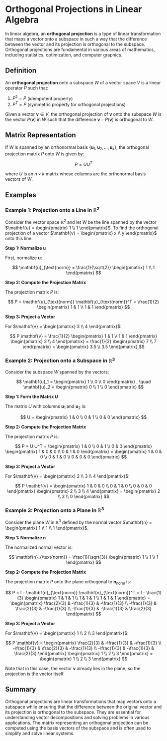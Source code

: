 # Orthogonal Projections in Linear Algebra

In linear algebra, an **orthogonal projection** is a type of linear transformation that maps a vector onto a subspace in such a way that the difference between the vector and its projection is orthogonal to the subspace. Orthogonal projections are fundamental in various areas of mathematics, including statistics, optimization, and computer graphics.

## Definition

An **orthogonal projection** onto a subspace $W$ of a vector space $V$ is a linear operator $P$ such that:

1. $P^2 = P$ (idempotent property)
2. $P^T = P$ (symmetric property for orthogonal projections)

Given a vector $\mathbf{v} \in V$, the orthogonal projection of $\mathbf{v}$ onto the subspace $W$ is the vector $P(\mathbf{v})$ in $W$ such that the difference $\mathbf{v} - P(\mathbf{v})$ is orthogonal to $W$.

## Matrix Representation

If $W$ is spanned by an orthonormal basis $\{\mathbf{u}_1, \mathbf{u}_2, \ldots, \mathbf{u}_k\}$, the orthogonal projection matrix $P$ onto $W$ is given by:

$$
P = U U^T
$$

where $U$ is an $n \times k$ matrix whose columns are the orthonormal basis vectors of $W$.

## Examples

### Example 1: Projection onto a Line in $\mathbb{R}^2$

Consider the vector space $\mathbb{R}^2$ and let $W$ be the line spanned by the vector $\mathbf{u} = \begin{pmatrix} 1 \\ 1 \end{pmatrix}$. To find the orthogonal projection of a vector $\mathbf{v} = \begin{pmatrix} x \\ y \end{pmatrix}$ onto this line:

**Step 1: Normalize $\mathbf{u}$**

First, normalize $\mathbf{u}$:

$$
\mathbf{u}_{\text{norm}} = \frac{1}{\sqrt{2}} \begin{pmatrix} 1 \\ 1 \end{pmatrix}
$$

**Step 2: Compute the Projection Matrix**

The projection matrix $P$ is:

$$
P = \mathbf{u}_{\text{norm}} \mathbf{u}_{\text{norm}}^T
= \frac{1}{2} \begin{pmatrix}
1 & 1 \\
1 & 1
\end{pmatrix}
$$

**Step 3: Project a Vector**

For $\mathbf{v} = \begin{pmatrix} 3 \\ 4 \end{pmatrix}$:

$$
P \mathbf{v} = \frac{1}{2} \begin{pmatrix}
1 & 1 \\
1 & 1
\end{pmatrix}
\begin{pmatrix}
3 \\
4
\end{pmatrix}
= \frac{1}{2} \begin{pmatrix}
7 \\
7
\end{pmatrix}
= \begin{pmatrix}
3.5 \\
3.5
\end{pmatrix}
$$

### Example 2: Projection onto a Subspace in $\mathbb{R}^3$

Consider the subspace $W$ spanned by the vectors:

$$
\mathbf{u}_1 = \begin{pmatrix}
1 \\
0 \\
0
\end{pmatrix}
, \quad
\mathbf{u}_2 = \begin{pmatrix}
0 \\
1 \\
0
\end{pmatrix}
$$

**Step 1: Form the Matrix $U$**

The matrix $U$ with columns $\mathbf{u}_1$ and $\mathbf{u}_2$ is:

$$
U = \begin{pmatrix}
1 & 0 \\
0 & 1 \\
0 & 0
\end{pmatrix}
$$

**Step 2: Compute the Projection Matrix**

The projection matrix $P$ is:

$$
P = U U^T
= \begin{pmatrix}
1 & 0 \\
0 & 1 \\
0 & 0
\end{pmatrix}
\begin{pmatrix}
1 & 0 & 0 \\
0 & 1 & 0
\end{pmatrix}
= \begin{pmatrix}
1 & 0 & 0 \\
0 & 1 & 0 \\
0 & 0 & 0
\end{pmatrix}
$$

**Step 3: Project a Vector**

For $\mathbf{v} = \begin{pmatrix} 2 \\ 3 \\ 4 \end{pmatrix}$:

$$
P \mathbf{v} = \begin{pmatrix}
1 & 0 & 0 \\
0 & 1 & 0 \\
0 & 0 & 0
\end{pmatrix}
\begin{pmatrix}
2 \\
3 \\
4
\end{pmatrix}
= \begin{pmatrix}
2 \\
3 \\
0
\end{pmatrix}
$$

### Example 3: Projection onto a Plane in $\mathbb{R}^3$

Consider the plane $W$ in $\mathbb{R}^3$ defined by the normal vector $\mathbf{n} = \begin{pmatrix} 1 \\ 1 \\ 1 \end{pmatrix}$.

**Step 1: Normalize $\mathbf{n}$**

The normalized normal vector is:

$$
\mathbf{n}_{\text{norm}} = \frac{1}{\sqrt{3}} \begin{pmatrix} 1 \\ 1 \\ 1 \end{pmatrix}
$$

**Step 2: Compute the Projection Matrix**

The projection matrix $P$ onto the plane orthogonal to $\mathbf{n}_{\text{norm}}$ is:

$$
P = I - \mathbf{n}_{\text{norm}} \mathbf{n}_{\text{norm}}^T
= I - \frac{1}{3} \begin{pmatrix}
1 & 1 & 1 \\
1 & 1 & 1 \\
1 & 1 & 1
\end{pmatrix}
= \begin{pmatrix}
\frac{2}{3} & -\frac{1}{3} & -\frac{1}{3} \\
-\frac{1}{3} & \frac{2}{3} & -\frac{1}{3} \\
-\frac{1}{3} & -\frac{1}{3} & \frac{2}{3}
\end{pmatrix}
$$

**Step 3: Project a Vector**

For $\mathbf{v} = \begin{pmatrix} 1 \\ 2 \\ 3 \end{pmatrix}$:

$$
P \mathbf{v} = \begin{pmatrix}
\frac{2}{3} & -\frac{1}{3} & -\frac{1}{3} \\
-\frac{1}{3} & \frac{2}{3} & -\frac{1}{3} \\
-\frac{1}{3} & -\frac{1}{3} & \frac{2}{3}
\end{pmatrix}
\begin{pmatrix}
1 \\
2 \\
3
\end{pmatrix}
= \begin{pmatrix}
1 \\
2 \\
3
\end{pmatrix}
$$

Note that in this case, the vector $\mathbf{v}$ already lies in the plane, so the projection is the vector itself.

## Summary

Orthogonal projections are linear transformations that map vectors onto a subspace while ensuring that the difference between the original vector and its projection is orthogonal to the subspace. They are essential for understanding vector decompositions and solving problems in various applications. The matrix representing an orthogonal projection can be computed using the basis vectors of the subspace and is often used to simplify and solve linear systems.
